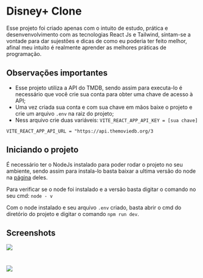 # Disney+ Clone
Esse projeto foi criado apenas com o intuito de estudo, prática e desenvenvolvimento com as tecnologias React Js e Tailwind, sintam-se a vontade para dar sujestões e dicas de como eu poderia ter feito melhor, afinal meu intuito é realmente aprender as melhores práticas de programação.

## Observações importantes
- Esse projeto utiliza a API do TMDB, sendo assim para executa-lo é necessário que você crie sua conta para obter uma chave de acesso à API;
- Uma vez criada sua conta e com sua chave em mãos baixe o projeto e crie um arquivo `.env` na raiz do projeto;
- Ness arquivo crie duas variáveis:
`VITE_REACT_APP_API_KEY = [sua chave]`

`VITE_REACT_APP_API_URL = "https://api.themoviedb.org/3`


## Iniciando o projeto
É necessário ter o NodeJs instalado para poder rodar o projeto no seu ambiente, sendo assim para instala-lo basta baixar a ultima versão do node na [página](https://nodejs.org/en) deles.

Para verificar se o node foi instalado e a versão basta digitar o comando no seu cmd:
`node - v`

Com o node instalado e seu arquivo `.env` criado, basta abrir o cmd do diretório do projeto e digitar o comando `npm run dev`.

## Screenshots

![](/src/assets/screenshorts/screeshot1.png)

#

![](/src/assets/screenshorts/screeshot2.png)
